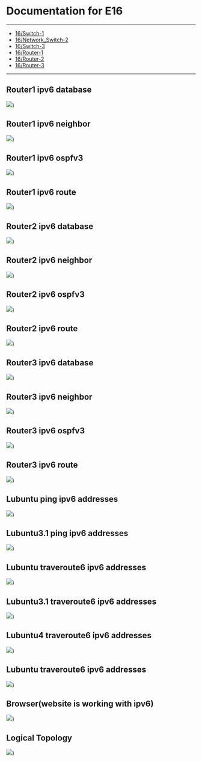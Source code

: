 # Documentation for E16

---
* [16/Switch-1](https://gitlab.labranet.jamk.fi/AC4888/datanetworks-exercises/-/blob/master/documentation/E12/E12-Switch-1.cfg)
* [16/Network_Switch-2](https://gitlab.labranet.jamk.fi/AC4888/datanetworks-exercises/-/blob/master/documentation/E12/E12-Network_Switch-2.cfg)
* [16/Switch-3](https://gitlab.labranet.jamk.fi/AC4888/datanetworks-exercises/-/blob/master/documentation/E12/Switch-3.cfg)
* [16/Router-1](https://gitlab.labranet.jamk.fi/AC4888/datanetworks-exercises/-/blob/master/documentation/E16/r1.cfg)
* [16/Router-2](https://gitlab.labranet.jamk.fi/AC4888/datanetworks-exercises/-/blob/master/documentation/E16/r2.cfg)
* [16/Router-3](https://gitlab.labranet.jamk.fi/AC4888/datanetworks-exercises/-/blob/master/documentation/E16/r3.cfg)
---


## Router1 ipv6 database
![](documentation/E16/r1d.png))

## Router1 ipv6 neighbor
![](documentation/E16/r1n.png))

## Router1 ipv6 ospfv3
![](documentation/E16/r1o.png))

## Router1 ipv6 route
![](documentation/E16/r1r.png))

## Router2 ipv6 database
![](documentation/E16/r2d.png))

## Router2 ipv6 neighbor
![](documentation/E16/r2n.png))

## Router2 ipv6 ospfv3
![](documentation/E16/r2o.png))

## Router2 ipv6 route
![](documentation/E16/r2r.png))

## Router3 ipv6 database
![](documentation/E16/r3d.png))

## Router3 ipv6 neighbor
![](documentation/E16/r3n.png))

## Router3 ipv6 ospfv3
![](documentation/E16/r3o.png))

## Router3 ipv6 route
![](documentation/E16/r3r.png))




## Lubuntu ping ipv6 addresses
![](documentation/E16/l1p.png))

## Lubuntu3.1 ping ipv6 addresses
![](documentation/E16/l3p.png))



## Lubuntu traveroute6 ipv6 addresses
![](documentation/E16/l1t.png))

## Lubuntu3.1 traveroute6 ipv6 addresses
![](documentation/E16/l3t.png))

## Lubuntu4 traveroute6 ipv6 addresses
![](documentation/E16/l4t.png))

## Lubuntu traveroute6 ipv6 addresses
![](documentation/E16/l1t.png))

## Browser(website is working with ipv6) 
![](documentation/E16/w.png))

## Logical Topology 
![](documentation/E16/lt.png))



